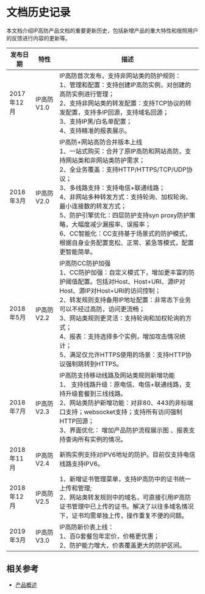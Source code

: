 # 文档历史记录

本文档介绍IP高防产品文档的重要更新历史，包括新增产品的重大特性和按照用户的反馈进行内容的更新等。

|发布日期|特性|描述|
|-|-|-|
|2017年12月|IP高防 V1.0|IP高防首次发布，支持非网站类的防护规则：<br />1、管理和配置：支持创建IP高防实例，对创建的高防实例进行管理；<br />2、支持非网站类的转发配置：支持TCP协议的转发配置，支持多IP回源，支持域名回源；<br />3、支持IP黑/白名单配置；<br />4、支持精准的报表展示。|
|2018年3月|IP高防 V2.0|IP高防+网站高防合并版本上线<br />1、一站式购买：合并了原IP高防和网站高防，支持网站类和非网站类防护需求；<br />2、全业务覆盖：支持HTTP/HTTPS/TCP/UDP协议；<br />3、多线路支持：支持电信+联通线路；<br /> 4、非网站多种转发方式：支持轮询、加权轮询、最小连接数的转发方式； <br /> 5、防护引擎优化：四层防护支持syn proxy防护策略，大幅度减少漏报率、误报率； <br />6、CC智能化：CC支持基于场景式的防护模式，根据自身业务配置宽松、正常、紧急等模式，配置更智能简单。|
|2018年5月|IP高防 V2.2|IP高防CC防护加强<br />1、CC防护加强：自定义模式下，增加更丰富的防护阈值配置。包括对Host、Host+URI、源IP对Host、源IP对Host+URI的访问控制；<br />2、转发规则支持备用IP地址配置：非常态下业务可以不经过高防，访问更流畅； <br />3、网站类规则更灵活：支持轮询和加权轮询的方式； <br />4、报表：支持选择多个实例，增加攻击情况统计；<br />5、满足仅允许HTTPS使用的场景：支持HTTP协议强制跳转到HTTPS。|
|2018年7月|IP高防 V2.3|IP高防支持移动线路及网站类规则新增功能<br />1、 支持线路升级：原电信、电信+联通线路，支持升级套餐到三线线路。<br />2、网站类防护新增功能：对非80、443的非标端口支持；websocket支持；支持所有访问强制HTTP回源；<br />3、界面优化： 增加产品防护流程展示图 、报表支持查询所有实例的情况。|
|2018年11月|IP高防V2.4|新购实例支持对IPV6地址的防护。目前仅支持电信线路支持IPV6。|
|2018年12月|IP高防V2.5|1、新增证书管理菜单，支持IP高防中的证书统一上传和管理; <br />2、网站类转发规则中的域名，可直接引用IP高防证书管理中已上传的证书。解决了以往多域名情况下，证书均需单独上传，操作重复不便的问题。|
|2019年3月|IP高防V3.0|IP高防新价表上线： <br /> 1、百G套餐包年定价，价格更优惠； <br />2、防护能力增大，价表覆盖更大的防护区间。|


## 相关参考

- [产品概述](../Introduction/Product-Overview.md)

